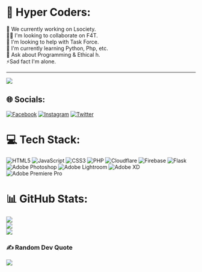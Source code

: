 # 💫 Hyper Coders:
🔭 We currently working on Lsociety.<br>👨‍⚖️ I'm looking to collaborate on F4T.<br>🤝 I'm looking to help with Task Force.<br>🌱 I'm currently learning Python, Php, etc.<br>💬 Ask about Programming & Ethical h.<br>⚡Sad fact I'm alone.

---
[![](https://visitcount.itsvg.in/api?id=Liwt-xero&icon=8&color=12)](https://visitcount.itsvg.in)


## 🌐 Socials:
[![Facebook](https://img.shields.io/badge/Facebook-%231877F2.svg?logo=Facebook&logoColor=white)](https://facebook.com/https://www.facebook.com/Hyper.coders.Grp/) [![Instagram](https://img.shields.io/badge/Instagram-%23E4405F.svg?logo=Instagram&logoColor=white)](https://instagram.com/https://www.instagram.com/hyper.coders.grp/) [![Twitter](https://img.shields.io/badge/Twitter-%231DA1F2.svg?logo=Twitter&logoColor=white)](https://twitter.com/Hyper_Coders)

# 💻 Tech Stack:
![HTML5](https://img.shields.io/badge/html5-%23E34F26.svg?style=for-the-badge&logo=html5&logoColor=white) ![JavaScript](https://img.shields.io/badge/javascript-%23323330.svg?style=for-the-badge&logo=javascript&logoColor=%23F7DF1E) ![CSS3](https://img.shields.io/badge/css3-%231572B6.svg?style=for-the-badge&logo=css3&logoColor=white) ![PHP](https://img.shields.io/badge/php-%23777BB4.svg?style=for-the-badge&logo=php&logoColor=white) ![Cloudflare](https://img.shields.io/badge/Cloudflare-F38020?style=for-the-badge&logo=Cloudflare&logoColor=white) ![Firebase](https://img.shields.io/badge/firebase-%23039BE5.svg?style=for-the-badge&logo=firebase) ![Flask](https://img.shields.io/badge/flask-%23000.svg?style=for-the-badge&logo=flask&logoColor=white) ![Adobe Photoshop](https://img.shields.io/badge/adobephotoshop-%2331A8FF.svg?style=for-the-badge&logo=adobephotoshop&logoColor=white) ![Adobe Lightroom](https://img.shields.io/badge/Adobe%20Lightroom-31A8FF.svg?style=for-the-badge&logo=Adobe%20Lightroom&logoColor=white) ![Adobe XD](https://img.shields.io/badge/Adobe%20XD-470137?style=for-the-badge&logo=Adobe%20XD&logoColor=#FF61F6) ![Adobe Premiere Pro](https://img.shields.io/badge/Adobe%20Premiere%20Pro-9999FF.svg?style=for-the-badge&logo=Adobe%20Premiere%20Pro&logoColor=white)
# 📊 GitHub Stats:
![](https://github-readme-stats.vercel.app/api?username=Liwt-xero&theme=vision-friendly-dark&hide_border=false&include_all_commits=true&count_private=true)<br/>
![](https://github-readme-streak-stats.herokuapp.com/?user=Liwt-xero&theme=vision-friendly-dark&hide_border=false)<br/>
![](https://github-readme-stats.vercel.app/api/top-langs/?username=Liwt-xero&theme=vision-friendly-dark&hide_border=false&include_all_commits=true&count_private=true&layout=compact)

### ✍️ Random Dev Quote
![](https://quotes-github-readme.vercel.app/api?type=horizontal&theme=dark)

